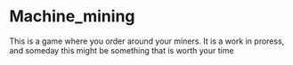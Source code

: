 # Machine_mining
This is a game where you order around your miners. It is a work in proress, and someday this might be something that is worth your time
